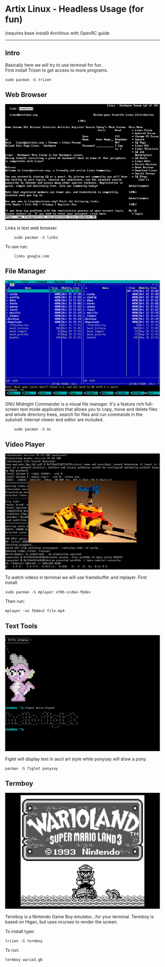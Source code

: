 # Artix Linux - Headless Usage (for fun)

(requires base install) Archlinux with OpenRC guide 

---

## Intro

Basically here we will try to use terminal for fun.  
First install Trizen to get access to more programs.

    sudo pacman -S trizen    

## Web Browser

![alt text](https://github.com/damir-sijakovic/artix/blob/master/files/links.png)

Links is text web browser.  

        sudo pacman -S links
           
To use run:

        links google.com
                
## File Manager

![alt text](https://github.com/damir-sijakovic/artix/blob/master/files/mc.png)

GNU Midnight Commander is a visual file manager.
It's a feature rich full-screen text mode application that allows you 
to copy, move and delete files and whole directory trees, search for
files and run commands in the subshell. Internal viewer and editor are included. 

        sudo pacman -S mc   
        
        
## Video Player

![alt text](https://github.com/damir-sijakovic/artix/blob/master/files/mplayer.png)
        
To watch videos in terminal we will use framebuffer and mplayer. 
First install:

    sudo pacman -S mplayer xf86-video-fbdev   
        
Then run:        
        
    mplayer -vo fbdev2 file.mp4   
        

## Text Tools

![alt text](https://github.com/damir-sijakovic/artix/blob/master/files/texttools.png)

Figlet will display text in ascii art style while ponysay will draw a pony.

    pacman -S figlet ponysay
    
    
## Termboy

![alt text](https://github.com/damir-sijakovic/artix/blob/master/files/termboy.png)

Termboy is a Nintendo Game Boy emulator...for your terminal.
Termboy is based on Higan, but uses ncurses to render the screen.
    
To install type:

    trizen -S termboy

To run:

    termboy wario3.gb
 
 
 
           
